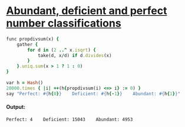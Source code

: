 [1]: http://rosettacode.org/wiki/Abundant,_deficient_and_perfect_number_classifications

# [Abundant, deficient and perfect number classifications][1]

```ruby
func propdivsum(x) {
    gather {
        for d in (2 ..^ x.isqrt) {
            take(d, x/d) if d.divides(x)
        }
    }.uniq.sum(x > 1 ? 1 : 0)
}
 
var h = Hash()
20000.times { |i| ++(h{propdivsum(i) <=> i} := 0) }
say "Perfect: #{h{0}}    Deficient: #{h{-1}}    Abundant: #{h{1}}"
```

#### Output:
```
Perfect: 4    Deficient: 15043    Abundant: 4953
```